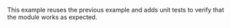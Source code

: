 This example reuses the previous example and adds unit tests to verify that the module works as expected.